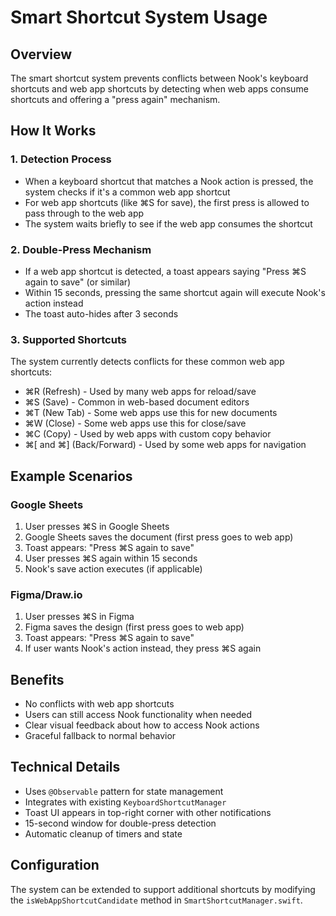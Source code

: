 # Smart Shortcut System Usage

## Overview
The smart shortcut system prevents conflicts between Nook's keyboard shortcuts and web app shortcuts by detecting when web apps consume shortcuts and offering a "press again" mechanism.

## How It Works

### 1. Detection Process
- When a keyboard shortcut that matches a Nook action is pressed, the system checks if it's a common web app shortcut
- For web app shortcuts (like ⌘S for save), the first press is allowed to pass through to the web app
- The system waits briefly to see if the web app consumes the shortcut

### 2. Double-Press Mechanism
- If a web app shortcut is detected, a toast appears saying "Press ⌘S again to save" (or similar)
- Within 15 seconds, pressing the same shortcut again will execute Nook's action instead
- The toast auto-hides after 3 seconds

### 3. Supported Shortcuts
The system currently detects conflicts for these common web app shortcuts:
- ⌘R (Refresh) - Used by many web apps for reload/save
- ⌘S (Save) - Common in web-based document editors
- ⌘T (New Tab) - Some web apps use this for new documents
- ⌘W (Close) - Some web apps use this for close/save
- ⌘C (Copy) - Used by web apps with custom copy behavior
- ⌘[ and ⌘] (Back/Forward) - Used by some web apps for navigation

## Example Scenarios

### Google Sheets
1. User presses ⌘S in Google Sheets
2. Google Sheets saves the document (first press goes to web app)
3. Toast appears: "Press ⌘S again to save"
4. User presses ⌘S again within 15 seconds
5. Nook's save action executes (if applicable)

### Figma/Draw.io
1. User presses ⌘S in Figma
2. Figma saves the design (first press goes to web app)
3. Toast appears: "Press ⌘S again to save"
4. If user wants Nook's action instead, they press ⌘S again

## Benefits
- No conflicts with web app shortcuts
- Users can still access Nook functionality when needed
- Clear visual feedback about how to access Nook actions
- Graceful fallback to normal behavior

## Technical Details
- Uses `@Observable` pattern for state management
- Integrates with existing `KeyboardShortcutManager`
- Toast UI appears in top-right corner with other notifications
- 15-second window for double-press detection
- Automatic cleanup of timers and state

## Configuration
The system can be extended to support additional shortcuts by modifying the `isWebAppShortcutCandidate` method in `SmartShortcutManager.swift`.